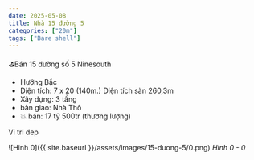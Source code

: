 ```yaml
---
date: 2025-05-08
title: Nhà 15 đường 5
categories: ["20m"]
tags: ["Bare shell"] 
---
```


⛳️Bán 15 đường số 5 Ninesouth
- Hướng Bắc
- Diện tích: 7 x 20 (140m.) Diện tích sàn 260,3m
- Xây dựng: 3 tầng
- bàn giao: Nhà Thô
- 💥 bán: 17 tỷ 500tr (thương lượng)

Vi tri dep

![Hinh 0]({{ site.baseurl }}/assets/images/15-duong-5/0.png)
_Hinh 0 - 0_


<!-- {% assign image_titles="0,1,2" | split: "," %}
{% for i in (0..2) %}
![Hinh {{ i }}]({{ site.baseurl }}/assets/images/20-duong-15/{{ i }}.jpeg)
_Hinh {{ i }} - {{ image_titles[i] }}_
{% endfor %} -->
